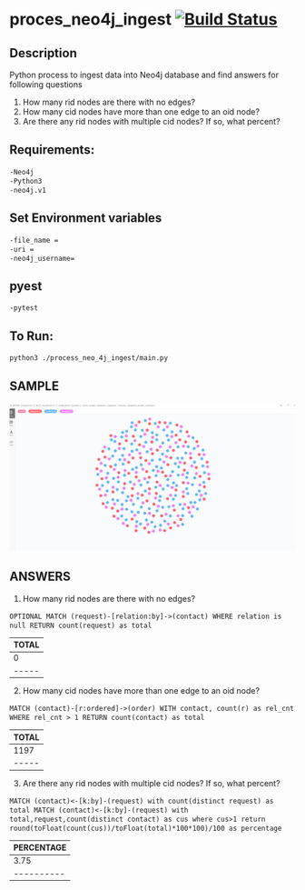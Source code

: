 # proces_neo4j_ingest [![Build Status](https://travis-ci.org/selvathiruarul/process_twitter_visualize.svg?branch=master)](https://travis-ci.org/selvathiruarul/process_neo4j_ingest)

## Description
Python process to ingest data into Neo4j database and find answers for following questions

1) How many rid nodes are there with no edges?
2) How many cid nodes have more than one edge to an oid node?
3) Are there any rid nodes with multiple cid nodes? If so, what percent?


## Requirements:
    -Neo4j
    -Python3
    -neo4j.v1
## Set Environment variables
    -file_name = 
    -uri = 
    -neo4j_username=

## pyest
    -pytest

## To Run:
    python3 ./process_neo_4j_ingest/main.py
    
## SAMPLE
![SAMPLE](./process_neo4j_ingest/resources/sample.png)
    
## ANSWERS

1) How many rid nodes are there with no edges?

```
OPTIONAL MATCH (request)-[relation:by]->(contact) WHERE relation is null RETURN count(request) as total
```
|TOTAL|
|-----|
| 0   |
|-----|

2) How many cid nodes have more than one edge to an oid node?

```
MATCH (contact)-[r:ordered]->(order) WITH contact, count(r) as rel_cnt WHERE rel_cnt > 1 RETURN count(contact) as total

```
|TOTAL|
|-----|
|1197 |
|-----|



3) Are there any rid nodes with multiple cid nodes? If so, what percent?

```
MATCH (contact)<-[k:by]-(request) with count(distinct request) as total MATCH (contact)<-[k:by]-(request) with total,request,count(distinct contact) as cus where cus>1 return round(toFloat(count(cus))/toFloat(total)*100*100)/100 as percentage
```

|PERCENTAGE|
|----------|
|  3.75    |
|----------|